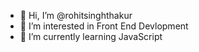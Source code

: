 - 👋 Hi, I’m @rohitsinghthakur
- 👀 I’m interested in Front End Devlopment  
- 🌱 I’m currently learning JavaScript


